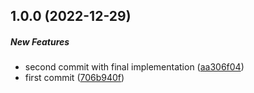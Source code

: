 ## 1.0.0 (2022-12-29)

##### New Features

*  second commit with final implementation ([aa306f04](https://github.com/Cadienvan/retry-catch/commit/aa306f0441dcb7123cb79b9a994c9cdaeb0ef066))
*  first commit ([706b940f](https://github.com/Cadienvan/retry-catch/commit/706b940f36353efb37423514b211306695699a95))

